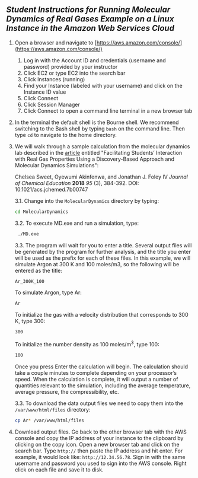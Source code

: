 ## _Student Instructions for Running Molecular Dynamics of Real Gases Example on a Linux Instance in the Amazon Web Services Cloud_

1.	Open a browser and navigate to [https://aws.amazon.com/console/](https://aws.amazon.com/console/)
	1. Log in with the Account ID and credentials (username and password) provided by your instructor
	2. Click EC2 or type EC2 into the search bar
	3. Click Instances (running)
	4. Find your Instance (labeled with your username) and click on the Instance ID value
	5. Click Connect
	6. Click Session Manager
	7. Click Connect to open a command line terminal in a new browser tab

2.	In the terminal the default shell is the Bourne shell. We recommend switching to the Bash shell by typing `bash` on the command line. Then type `cd` to navigate to the home directory.

3.	We will walk through a sample calculation from the molecular dynamics lab described in the [article](https://pubs.acs.org/doi/10.1021/acs.jchemed.7b00747) entitled "Facilitating Students’ Interaction with Real Gas Properties Using a Discovery-Based Approach and Molecular Dynamics Simulations":

	Chelsea Sweet, Oyewumi Akinfenwa, and Jonathan J. Foley IV
_Journal of Chemical Education_ **2018** _95_ (3), 384-392.
DOI: 10.1021/acs.jchemed.7b00747


	3.1. Change into the `MolecularDynamics` directory by typing:
	
	```sh
	cd MolecularDynamics
	```
	
	3.2. To execute MD.exe and run a simulation, type:
	
	```sh
	 ./MD.exe
	```

	3.3. The program will wait for you to enter a title.  Several output files will be generated by the program for further analysis, and the title you enter will be used as the prefix for each of these files.  In this example, we will simulate Argon at 300 K and 100 moles/m3, so the following will be entered as the title:
	
	```sh
	Ar_300K_100
	```
	
	To simulate Argon, type Ar:
	
	```sh
	Ar
	```
	
	To initialize the gas with a velocity distribution that corresponds to 300 K, type 300:
	
	```sh
	300
	```
	
	To initialize the number density as 100 moles/m<sup>3</sup>, type 100:
	
	```sh
	100
	```
	
	Once you press Enter the calculation will begin. The calculation should take a couple minutes to complete depending on your processor’s speed. When the calculation is complete, it will output a number of quantities relevant to the simulation, including the average temperature, average pressure, the compressibility, etc.
		
	3.3. To download the data output files we need to copy them into the `/var/www/html/files` directory:

	```sh
 	cp Ar* /var/www/html/files
	```

4.	Download output files. Go back to the other browser tab with the AWS console and copy the IP address of your instance to the clipboard by clicking on the copy icon. Open a new browser tab and click on the search bar. Type `http://` then paste the IP address and hit enter. For example, it would look like: `http://12.34.56.78`. Sign in with the same username and password you used to sign into the AWS console. Right click on each file and save it to disk.




   
  

